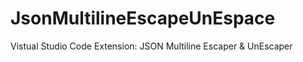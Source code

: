 # JsonMultilineEscapeUnEspace
Vistual Studio Code Extension: JSON Multiline Escaper &amp; UnEscaper
